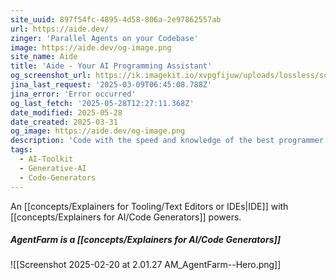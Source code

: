 ```yaml
---
site_uuid: 897f54fc-4895-4d58-806a-2e97862557ab
url: https://aide.dev/
zinger: 'Parallel Agents on your Codebase'
image: https://aide.dev/og-image.png
site_name: Aide
title: 'Aide - Your AI Programming Assistant'
og_screenshot_url: https://ik.imagekit.io/xvpgfijuw/uploads/lossless/screenshots/20250528_AgentFarm_og_screenshot.jpeg
jina_last_request: '2025-03-09T06:45:08.788Z'
jina_error: 'Error occurred'
og_last_fetch: '2025-05-28T12:27:11.368Z'
date_modified: 2025-05-28
date_created: 2025-03-31
og_image: https://aide.dev/og-image.png
description: 'Code with the speed and knowledge of the best programmer you know. Aide is by your side.'
tags:
  - AI-Toolkit
  - Generative-AI
  - Code-Generators
---
```


An [[concepts/Explainers for Tooling/Text Editors or IDEs|IDE]] with [[concepts/Explainers for AI/Code Generators]] powers.

##### AgentFarm is a [[concepts/Explainers for AI/Code Generators]]
![[Screenshot 2025-02-20 at 2.01.27 AM_AgentFarm--Hero.png]]
